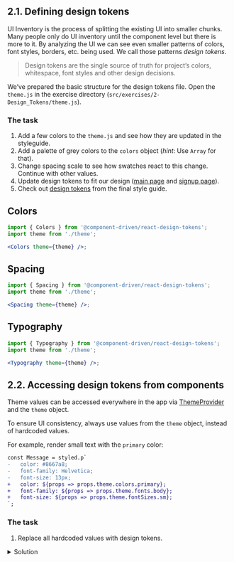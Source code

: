 ## 2.1. Defining design tokens

UI Inventory is the process of splitting the existing UI into smaller chunks. Many people only do UI inventory until the component level but there is more to it. By analyzing the UI we can see even smaller patterns of colors, font styles, borders, etc. being used. We call those patterns _design tokens_.

> Design tokens are the single source of truth for project’s colors, whitespace, font styles and other design decisions.

We’ve prepared the basic structure for the design tokens file. Open the `theme.js` in the exercise directory (`src/exercises/2-Design_Tokens/theme.js`).

### The task

1. Add a few colors to the `theme.js` and see how they are updated in the styleguide.
1. Add a palette of grey colors to the `colors` object (_hint_: Use `Array` for that).
1. Change spacing scale to see how swatches react to this change. Continue with other values.
1. Update design tokens to fit our design ([main page](https://www.figma.com/file/cALZfCbmthI9VQz9MJR6JdPk/CDD-Workshop?node-id=1%3A2) and [signup page](https://www.figma.com/file/cALZfCbmthI9VQz9MJR6JdPk/CDD-Workshop?node-id=1%3A40)).
1. Check out [design tokens](https://cdds.netlify.com/styleguide/#/Foundation?id=colors) from the final style guide.

## Colors

```jsx noeditor
import { Colors } from '@component-driven/react-design-tokens';
import theme from './theme';

<Colors theme={theme} />;
```

## Spacing

```jsx noeditor
import { Spacing } from '@component-driven/react-design-tokens';
import theme from './theme';

<Spacing theme={theme} />;
```

## Typography

```jsx noeditor
import { Typography } from '@component-driven/react-design-tokens';
import theme from './theme';

<Typography theme={theme} />;
```

## 2.2. Accessing design tokens from components

Theme values can be accessed everywhere in the app via [ThemeProvider](https://github.com/component-driven/component-driven-development/blob/master/src/ThemeProvider.js) and the `theme` object.

To ensure UI consistency, always use values from the `theme` object, instead of hardcoded values.

For example, render small text with the `primary` color:

```diff
const Message = styled.p`
-   color: #8667a8;
-   font-family: Helvetica;
-   font-size: 13px;
+   color: ${props => props.theme.colors.primary};
+   font-family: ${props => props.theme.fonts.body};
+   font-size: ${props => props.theme.fontSizes.sm};
`;
```

### The task

1. Replace all hardcoded values with design tokens.

<details>
 <summary>Solution</summary>

```js {"file": "final/Button.js", "static": true}
```

</details>
